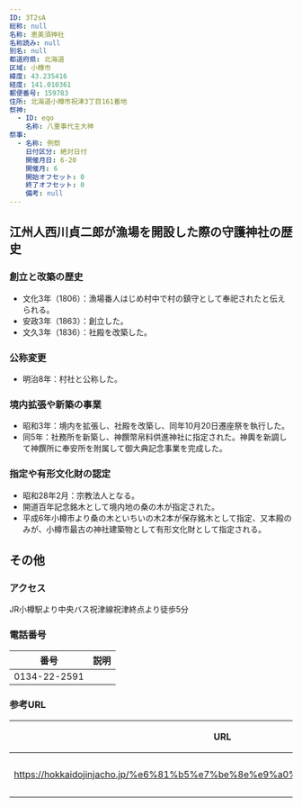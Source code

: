 ```yaml
---
ID: 3T2sA
総称: null
名称: 恵美須神社
名称読み: null
別名: null
都道府県: 北海道
区域: 小樽市
緯度: 43.235416
経度: 141.010361
郵便番号: 159783
住所: 北海道小樽市祝津3丁目161番地
祭神:
  - ID: eqo
    名称: 八重事代主大神
祭事:
  - 名称: 例祭
    日付区分: 絶対日付
    開催月日: 6-20
    開催月: 6
    開始オフセット: 0
    終了オフセット: 0
    備考: null
---
```


## 江州人西川貞二郎が漁場を開設した際の守護神社の歴史

### 創立と改築の歴史

- 文化3年（1806）：漁場番人はじめ村中で村の鎮守として奉祀されたと伝えられる。
- 安政3年（1863）：創立した。
- 文久3年（1836）：社殿を改築した。

### 公称変更

- 明治8年：村社と公称した。

### 境内拡張や新築の事業

- 昭和3年：境内を拡張し、社殿を改築し、同年10月20日遷座祭を執行した。
- 同5年：社務所を新築し、神饌幣帛料供進神社に指定された。神輿を新調して神饌所に奉安所を附属して御大典記念事業を完成した。

### 指定や有形文化財の認定

- 昭和28年2月：宗教法人となる。
- 開道百年記念銘木として境内地の桑の木が指定された。
- 平成6年小樽市より桑の木といちいの木2本が保存銘木として指定、又本殿のみが、小樽市最古の神社建築物として有形文化財として指定される。

## その他

### アクセス

JR小樽駅より中央バス祝津線祝津終点より徒歩5分

### 電話番号

| 番号         | 説明 |
| ------------ | ---- |
| 0134-22-2591 |      |

### 参考URL

| URL                                                                        | 説明   |
| -------------------------------------------------------------------------- | ------ |
| https://hokkaidojinjacho.jp/%e6%81%b5%e7%be%8e%e9%a0%88%e7%a5%9e%e7%a4%be/ | 神社庁 |
